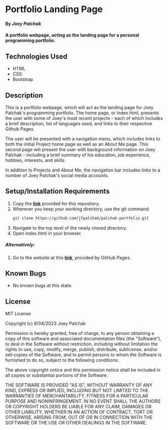 # Portfolio Landing Page

#### By _Joey Palchak_

#### A portfolio webpage, acting as the landing page for a personal programming portfolio.

## Technologies Used

* HTML
* CSS
* Bootstrap

## Description

This is a portfolio webpage, which will act as the landing page for Joey Palchak's programming portfolio. The home page, or index.html, presents the user with some of Joey's most recent projects - each of which includes a brief description, list of languages used, and links to their respective Github Pages.

The user will be presented with a navigation menu, which includes links to both the initial Project home page as well as an About Me page. This second page will present the user with background information on Joey Palchak - including a brief summary of his education, job experience, hobbies, interests, and skills.

In addition to Projects and About Me, the navigation bar includes links to a number of Joey Palchak's social media accounts.

## Setup/Installation Requirements

1. Copy the **[link](https://github.com/jfpalchak/palchak-portfolio.git)** provided for this repository.
2. Wherever you keep your working directory, use the git command:
    ```bash
    git clone https://github.com/jfpalchak/palchak-portfolio.git
    ```
3. Navigate to the top level of the newly cloned directory.
4. Open index.html in your browser.

##### _Alternatively:_

1. Go to the website at this **[link](https://jfpalchak.github.io/palchak-portfolio/)**, provided by GitHub Pages.


## Known Bugs

* No known bugs at this state.

## License

MIT License

Copyright (c) 8/04/2023 Joey Palchak

Permission is hereby granted, free of charge, to any person obtaining a copy of this software and associated documentation files (the "Software"), to deal in the Software without restriction, including without limitation the rights to use, copy, modify, merge, publish, distribute, sublicense, and/or sell copies of the Software, and to permit persons to whom the Software is furnished to do so, subject to the following conditions:  

The above copyright notice and this permission notice shall be included in all copies or substantial portions of the Software.  

THE SOFTWARE IS PROVIDED "AS IS", WITHOUT WARRANTY OF ANY KIND, EXPRESS OR IMPLIED, INCLUDING BUT NOT LIMITED TO THE WARRANTIES OF MERCHANTABILITY, FITNESS FOR A PARTICULAR PURPOSE AND NONINFRINGEMENT. IN NO EVENT SHALL THE AUTHORS OR COPYRIGHT HOLDERS BE LIABLE FOR ANY CLAIM, DAMAGES OR OTHER LIABILITY, WHETHER IN AN ACTION OF CONTRACT, TORT OR OTHERWISE, ARISING FROM, OUT OF OR IN CONNECTION WITH THE SOFTWARE OR THE USE OR OTHER DEALINGS IN THE SOFTWARE.